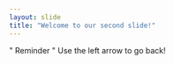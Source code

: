 ```yaml
---
layout: slide
title: "Welcome to our second slide!"
---
```

" Reminder "
Use the left arrow to go back!

